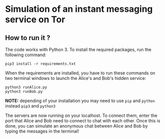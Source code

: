 # Simulation of an instant messaging service on Tor

## How to run it ?
The code works with Python 3. To install the required packages, run the following command:
```
pip3 install -r requirements.txt
```

When the requirements are installed, you have to run these commands on two terminal windows to launch the Alice's and Bob's hidden service:
```
python3 runAlice.py
python3 runBob.py
```
**NOTE:** depending of your installation you may need to use ```pip``` and ```python``` instead ```pip3``` and ```python3```

The servers are now running on your localhost. To connect them, enter the port that Alice and Bob need to connect to chat with each other.
Once this is done, you can simulate an anonymous chat between Alice and Bob by typing the messages in the terminal!
